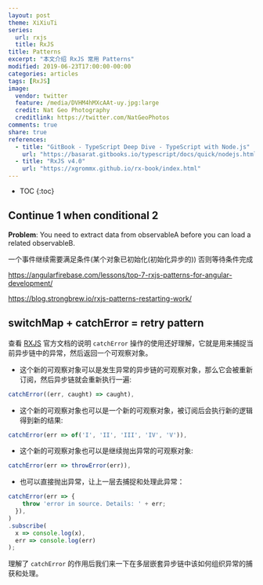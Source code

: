 ```yaml
---
layout: post
theme: XiXiuTi
series: 
  url: rxjs
  title: RxJS
title: Patterns
excerpt: "本文介绍 RxJS 常用 Patterns"
modified: 2019-06-23T17:00:00-00:00
categories: articles
tags: [RxJS]
image:
  vendor: twitter
  feature: /media/DVHM4hMXcAAt-uy.jpg:large
  credit: Nat Geo Photography‏
  creditlink: https://twitter.com/NatGeoPhotos
comments: true
share: true
references:
  - title: "GitBook - TypeScript Deep Dive - TypeScript with Node.js"
    url: "https://basarat.gitbooks.io/typescript/docs/quick/nodejs.html"
  - title: "RxJS v4.0"
    url: "https://xgrommx.github.io/rx-book/index.html"
---
```


* TOC
{:toc}

## Continue 1 when conditional 2

**Problem**: You need to extract data from observableA before you can load a related observableB.

一个事件继续需要满足条件(某个对象已初始化(初始化异步的)) 否则等待条件完成

https://angularfirebase.com/lessons/top-7-rxjs-patterns-for-angular-development/

https://blog.strongbrew.io/rxjs-patterns-restarting-work/

## switchMap + catchError = retry pattern

查看 [RXJS](https://rxjs-dev.firebaseapp.com/api/operators/catchError) 官方文档的说明 `catchError` 操作的使用还好理解，它就是用来捕捉当前异步链中的异常，然后返回一个可观察对象。

* 这个新的可观察对象可以是发生异常的异步链的可观察对象，那么它会被重新订阅，然后异步链就会重新执行一遍:

```typescript
catchError((err, caught) => caught),
```

* 这个新的可观察对象也可以是一个新的可观察对象，被订阅后会执行新的逻辑得到新的结果:

```typescript
catchError(err => of('I', 'II', 'III', 'IV', 'V')),
```

* 这个新的可观察对象也可以是继续抛出异常的可观察对象:

```typescript
catchError(err => throwError(err)),
```

* 也可以直接抛出异常，让上一层去捕捉和处理此异常：

```typescript
catchError(err => {
    throw 'error in source. Details: ' + err;
  }),
)
.subscribe(
  x => console.log(x),
  err => console.log(err)
);
```

理解了 `catchError` 的作用后我们来一下在多层嵌套异步链中该如何组织异常的捕获和处理。

